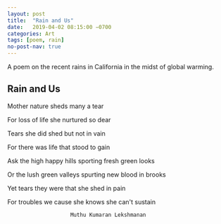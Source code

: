 ```yaml
---
layout: post
title:  "Rain and Us"
date:   2019-04-02 08:15:00 −0700
categories: Art
tags: [poem, rain]
no-post-nav: true
---
```


A poem on the recent rains in California in the midst of global warming.

## Rain and Us

Mother nature sheds many a tear

For loss of life she nurtured so dear

Tears she did shed but not in vain

For there was life that stood to gain

Ask the high happy hills sporting fresh green looks

Or the lush green valleys spurting new blood in brooks

Yet tears they were that she shed in pain

For troubles we cause she knows she can&#39;t sustain

						Muthu Kumaran Lekshmanan
